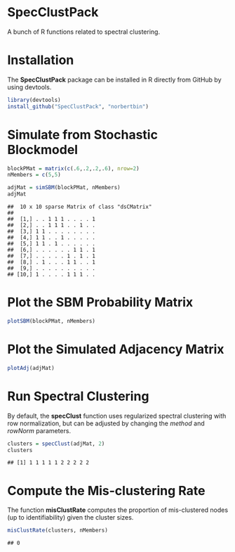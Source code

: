 SpecClustPack
=============
A bunch of R functions related to spectral clustering.

Installation
===
The **SpecClustPack** package can be installed in R directly from GitHub by 
using devtools. 

```r
library(devtools)
install_github("SpecClustPack", "norbertbin")
```

Simulate from Stochastic Blockmodel
===
```r
blockPMat = matrix(c(.6,.2,.2,.6), nrow=2)
nMembers = c(5,5)

adjMat = simSBM(blockPMat, nMembers)
adjMat
```

```
##  10 x 10 sparse Matrix of class "dsCMatrix"
##                         
##  [1,] . . 1 1 1 . . . . 1
##  [2,] . . 1 1 1 . . 1 . .
##  [3,] 1 1 . . . . . . . .
##  [4,] 1 1 . . 1 . . . . .
##  [5,] 1 1 . 1 . . . . . .
##  [6,] . . . . . . 1 1 . 1
##  [7,] . . . . . 1 . 1 . 1
##  [8,] . 1 . . . 1 1 . . 1
##  [9,] . . . . . . . . . .
## [10,] 1 . . . . 1 1 1 . .
```

Plot the SBM Probability Matrix
===
```r
plotSBM(blockPMat, nMembers)
```

Plot the Simulated Adjacency Matrix
===
```r
plotAdj(adjMat)
```

Run Spectral Clustering
===
By default, the **specClust** function uses regularized spectral 
clustering with row normalization, but can be adjusted by changing 
the *method* and *rowNorm* parameters. 
```r
clusters = specClust(adjMat, 2)
clusters
```

```
## [1] 1 1 1 1 1 2 2 2 2 2
```

Compute the Mis-clustering Rate
===
The function **misClustRate** computes the proportion of mis-clustered nodes
(up to identifiability) given the cluster sizes.
```r
misClustRate(clusters, nMembers)
```

```
## 0
```